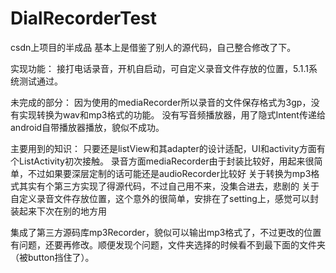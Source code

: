 # DialRecorderTest
csdn上项目的半成品
基本上是借鉴了别人的源代码，自己整合修改了下。

实现功能：
接打电话录音，开机自启动，可自定义录音文件存放的位置，5.1.1系统测试通过。

未完成的部分：
因为使用的mediaRecorder所以录音的文件保存格式为3gp，没有实现转换为wav和mp3格式的功能。
没有写音频播放器，用了隐式Intent传递给android自带播放器播放，貌似不成功。

主要用到的知识：
只要还是listView和其adapter的设计适配，UI和activity方面有个ListActivity初次接触。
录音方面mediaRecorder由于封装比较好，用起来很简单，不过如果要深层定制的话可能还是audioRecorder比较好
关于转换为mp3格式其实有个第三方实现了得源代码，不过自己用不来，没集合进去，悲剧的
关于自定义录音文件存放位置，这个意外的很简单，安排在了setting上，感觉可以封装起来下次在别的地方用

集成了第三方源码库mp3Recorder，貌似可以输出mp3格式了，不过更改的位置有问题，还要再修改。顺便发现个问题，文件夹选择的时候看不到最下面的文件夹（被button挡住了）。
